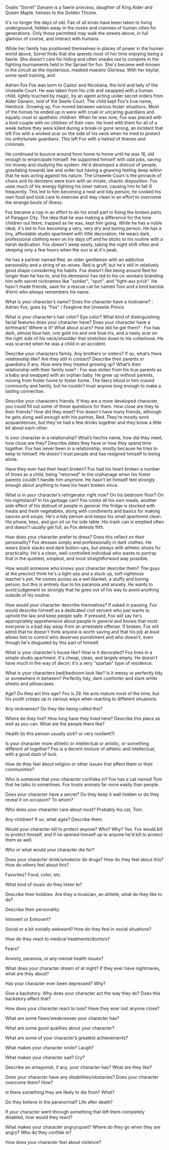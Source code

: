 Oxalis "Sorrel" Danann is a faerie princess, daughter of King Alder and Queen Maple, heiress to the Golden Throne.

It's no longer the days of old. Fae of all kinds have been taken to living underground, hidden away in the nooks and crannies of human cities for generations. Only those permitted may walk the streets above, in full glamour of course, and interact with humans.

While her family has positioned themselves in places of power in the human world above, Sorrel finds that she spends most of her time enjoying being a faerie. She doesn't care for hiding and often sneaks out to compete in the fighting tournaments held in the Sprawl for fun. She's become well-known in the circuit as the mysterious, masked maestro Gloriosa. With her keytar, some spell training, and 

Adrien Fox
Fox was born to Castor and Nicotiana, the lord and lady of the Unseelie Court. He was taken from his crib and swapped with a human child, lightly touched by magic, by an agent acting under secret orders from Alder Danann, lord of the Seelie Court. The child kept Fox's true name, Hemlock. Growing up, Fox moved between various foster situations. Most of the homes he ended up in were with cruel or uncaring guardians and equally cruel or apathetic children. When he was nine, Fox was placed with a kind couple with no children of their own. He lived with them for all of a week before they were killed during a break-in gone wrong, an incident that left Fox with a wicked scar on the side of his neck when he tried to protect his unfortunate guardians. This left Fox with a hatred of thieves and criminals.

He continued to bounce around from home to home until he was 16, old enough to emancipate himself. He supported himself with odd jobs, saving his money and studying the system. He'd developed a distrust of people, gravitating towards law and order but having a gnawing feeling deep within that he was acting against his nature. The Unseelie Court is the pinnacle of chaos and its denizens were born with an innate, chaotic disposition. Fox uses much of his energy fighting his inner nature, causing him to fall ill frequently. This led to him becoming a neat and tidy person; he cooked his own food and took care to exercise and stay clean in an effort to overcome the strange bouts of illness.

Fox became a cop in an effort to do his small part in fixing the broken parts of Paragon City. The idea that he was making a difference for the lone children out there, trapped as he was, kept him going. While he has a noble ideal, it's led to Fox becoming a very, very dry and boring person. He has a tiny, affordable studio apartment with little decoration. He wears dark, professional clothing even on his days off and he sticks to his routine with a harsh dedication. Fox doesn't sleep easily, taking the night shift often and sleeping only a few hours when the sun is at it's peak.

He has a partner named Red, an older gentleman with an addictive personality and a string of ex-wives. Red is gruff, but he's still in relatively good shape considering his habits. Fox doesn't like being around Red for longer than he has to, and his demeanor has led to his co-workers branding him with secret nicknames like "soldier", "spot", and "tight-ass prick". He hasn't made friends, save for a rescue cat he named Tom and a kind barista (Fern) who always remembers his name.


What is your character’s name? Does the character have a nickname?
: Adrien Fox, goes by "Fox" / Foxglove the Unseelie Prince

What is your character’s hair color? Eye color? What kind of distinguishing facial features does your character have? Does your character have a birthmark? Where is it? What about scars? How did he get them?
: Fox has dark, almost blue hair, one gold iris and one blue iris, and a nasty scar on the right side of his neck/shoulder that stretches down to his collarbone. He was scarred when he was a child in an accident.

Describe your characters family. Any brothers or sisters? If so, what’s there relationship like? Are they still in contact? Describe their parents or guardians if any. How were they treated growing up? What’s their relationship with their family now?
: Fox was stolen from his true parents as a baby and swapped with an orphan baby. He grew up without parents, moving from foster home to foster home. The faery blood in him craved community and family, but he couldn't trust anyone long enough to make a lasting connection.

Describe your characters friends. If they are a more developed character, you could fill out some of these questions for them. How close are they to their friends? How did they meet?
Fox doesn't have many friends, although he gets along well enough with his partner, Red. They're mostly work acquaintences, but they've had a few drinks together and they know a little bit about each other.

Is your character in a relationship? What’s her/his name, how did they meet, how close are they? Describe dates they have or how they spend time together.
Fox has never been in a relationship, mostly because he tries to keep to himself. He doesn't trust people and has resigned himself to being alone.

Have they ever had their heart broken?
Fox had his heart broken a number of times as a child, being "returned" to the orphanage when his foster parents couldn't handle him anymore. He hasn't let himself feel strongly enough about anything to have his heart broken since.

What is in your character’s refrigerator right now? On his bedroom floor? On his nightstand? In his garbage can?
Fox cooks all his own meals, another side effect of his distrust of people in general. His fridge is stocked with meats and fresh vegetables, along with condiments and basics for making sauces and soups. He's a tidy person and keeps his small apartment clean. His phone, keys, and gun sit on his side table. His trash can is emptied often and doesn't usually get full, as Fox detests filth.

How does your character prefer to dress? Does this reflect on their personality?
Fox dresses simply and professionally in dark clothes. He wears black slacks and dark button-ups, but always with athletic shoes for practicality. He's a clean, well-controlled individual who wants to portray that in the quietest, simplest, and most straightforward way possible.

How would someone who knows your character describe them?
The guys at the precinct think he's a tight-ass and a stuck up, self-righteous teacher's pet. He comes across as a wet blanket, a stuffy and boring person, but this is entirely due to his paranoia and anxiety. He wants to avoid judgement so strongly that he goes out of his way to avoid anything outside of his routine.

How would your character describe themselves?
If asked in passing, Fox would describe himself as a dedicated civil servant who just wants to uphold the law and keep people safe. If pressed, Fox will say he's appropriately apprehensive about people in general and knows that most everyone is a bad day away from an arrestable offense. If broken, Fox will admit that he doesn't think anyone is worth saving and that his job at least allows him to control who deserves punishment and who doesn't, even though he's disgusted by this part of himself.

What is your character’s house like? How is it decorated?
Fox lives in a simple studio apartment. It's cheap, clean, and largely empty. He doesn't have much in the way of decor; it's a very "spartan" type of residence.

What is your characters bed/bedroom look like? Is it messy or perfectly tidy or somewhere in between?
Perfectly tidy, dark comforter and stark white sheets and pillowcases.

Age? Do they act this age?
Fox is 29. He acts mature most of the time, but his youth creeps up in various ways when reacting to different situations.

Any nicknames? Do they like being called this?


Where do they live? How long have they lived here? Describe this place as well as you can. What are the people there like?


Health (is this person usually sick? or very resilient?)


Is your character more athletic or intellectual or artistic, or something different all together?
Fox is a decent mixture of athletic and intellectual, with a good dash of luck.

How do they feel about religion or other issues that affect them or their communities?


Who is someone that your character confides in?
Fox has a cat named Tom that he talks to sometimes. Fox trusts animals far more easily than people.

Does your character have a secret? Do they keep it well hidden or do they reveal it on occasion? To whom?


Who does your character care about most?
Probably his cat, Tom.

Any children? If so, what ages? Describe them.


Would your character kill to protect anyone? Who? Why?
Yes. Fox would kill to protect himself, and if he opened himself up to anyone he'd kill to protect them as well.

Who or what would your character die for?


Does your character drink/smoke/or do drugs? How do they feel about this? How do others feel about this?


Favorites? Food, color, etc.


What kind of music do they listen to?


Describe their hobbies. Are they a musician, an athlete, what do they like to do?


Describe their personality.


Introvert or Extrovert?


Social or a bit socially awkward? How do they feel in social situations?


How do they react to medical treatments/doctors?


Fears?


Anxiety, paranoia, or any mental health issues?


What does your character dream of at night? If they ever have nightmares, what are they about?


Has your character ever been depressed? Why?


Give a backstory. Why does your character act the way they do? Does this backstory affect that?


How does your character react to loss? Have they ever lost anyone close?


What are some flaws/weaknesses your character has?


What are some good qualities about your character?


What are some of your character’s greatest achievements?


What makes your character smile? Laugh?


What makes your character sad? Cry?


Describe an antagonist, if any, your character has? What are they like?


Does your character have any disabilities/obstacles? Does your character overcome them? How?


Is there something they are likely to die from? What?


Do they believe in the paranormal? Life after death?


If your character went through something that left them completely disabled, how would they react?


What makes your character angry/upset? Where do they go when they are angry? Who do they confide in?


How does your character feel about violence?

